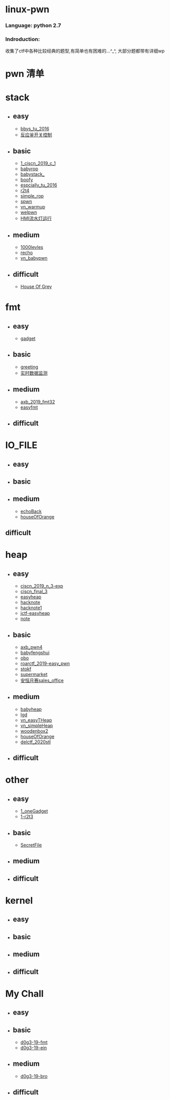# linux-pwn

### Language: python 2.7

### Indroduction:

收集了ctf中各种比较经典的题型,有简单也有困难的...^_^, 大部分题都带有详细wp

# pwn 清单


# stack
  * ## easy

	* [bbys_tu_2016](https://github.com/I0gan/linux-pwn/tree/master/stack/easy/bbys_tu_2016) 
	* [反应釜开关控制](https://github.com/I0gan/linux-pwn/tree/master/stack/easy/%E5%8F%8D%E5%BA%94%E9%87%9C%E5%BC%80%E5%85%B3%E6%8E%A7%E5%88%B6)


  * ## basic
	* [1_ciscn_2019_c_1](https://github.com/I0gan/linux-pwn/tree/master/stack/basis/1_ciscn_2019_c_1)
	* [babyrop](https://github.com/I0gan/linux-pwn/tree/master/stack/basis/babyrop)
	* [babystack_](https://github.com/I0gan/linux-pwn/tree/master/stack/basis/babystack_)
	* [boofy](https://github.com/I0gan/linux-pwn/tree/master/stack/basis/boofy)
	* [espcially_tu_2016](https://github.com/I0gan/linux-pwn/tree/master/stack/basis/espcially_tu_2016)
	* [r2t4](https://github.com/I0gan/linux-pwn/tree/master/stack/basis/r2t4)
	* [simple_rop](https://github.com/I0gan/linux-pwn/tree/master/stack/basis/simple_rop)
	* [spwn](https://github.com/I0gan/linux-pwn/tree/master/stack/basis/spwn)
	* [vn_warmup](https://github.com/I0gan/linux-pwn/tree/master/stack/basis/vn_warmup)
	* [welpwn](https://github.com/I0gan/linux-pwn/tree/master/stack/basis/welpwn)
	* [HMI流水灯运行](https://github.com/I0gan/linux-pwn/tree/master/stack/basis/HMI)

  * ## medium
	* [1000levles](https://github.com/I0gan/linux-pwn/tree/master/stack/medium/1000levles)
	* [recho](https://github.com/I0gan/linux-pwn/tree/master/stack/medium/recho)
	* [vn_babypwn](https://github.com/I0gan/linux-pwn/tree/master/stack/medium/vn_babypwn)

  * ## difficult
	* [House Of Grey](https://github.com/I0gan/linux-pwn/blob/master/stack/difficult/house_of_grey/house_of_grey.md)


# fmt

  * ## easy
	* [gadget](https://github.com/I0gan/linux-pwn/tree/master/fmt/easy/gadget)


  * ## basic
	* [greeting](https://github.com/I0gan/linux-pwn/tree/master/fmt/basis/greeting)
	* [实时数据监测](https://github.com/I0gan/linux-pwn/tree/master/fmt/basis/%E5%AE%9E%E6%97%B6%E6%95%B0%E6%8D%AE%E7%9B%91%E6%B5%8B)

  * ## medium
	* [axb_2019_fmt32](https://github.com/I0gan/linux-pwn/tree/master/fmt/medium/axb_2019_fmt32)
	* [easyfmt](https://github.com/I0gan/linux-pwn/tree/master/fmt/medium/easyfmt)

  * ## difficult

# IO_FILE

  * ## easy


  * ## basic

  * ## medium
	* [echoBack](https://github.com/I0gan/linux-pwn/tree/master/io_file/medium/echoBack)
	* [houseOfOrange](https://github.com/I0gan/linux-pwn/tree/master/heap/medium/houseOfOrange)

## difficult


# heap

  * ## easy
	* [ciscn_2019_n_3-exp](https://github.com/I0gan/linux-pwn/tree/master/heap/easy/ciscn_2019_n_3-exp)
	* [ciscn_final_3](https://github.com/I0gan/linux-pwn/tree/master/heap/easy/ciscn_final_3)
	* [easyheap](https://github.com/I0gan/linux-pwn/tree/master/heap/easy/easyheap)
	* [hacknote](https://github.com/I0gan/linux-pwn/tree/master/heap/easy/hacknote)
	* [hacknote1](https://github.com/I0gan/linux-pwn/tree/master/heap/easy/hacknote1)
	* [jctf-easyheap](https://github.com/I0gan/linux-pwn/tree/master/heap/easy/jctf-easyheap)
	* [note](https://github.com/I0gan/linux-pwn/tree/master/heap/easy/note)


  * ## basic

	* [axb_pwn4](https://github.com/I0gan/linux-pwn/tree/master/heap/basis/axb_pwn4)
	* [babyfengshui](https://github.com/I0gan/linux-pwn/tree/master/heap/basis/babyfengshui)
	* [obo](https://github.com/I0gan/linux-pwn/tree/master/heap/basis/obo)
	* [roarctf_2019-easy_pwn](https://github.com/I0gan/linux-pwn/tree/master/heap/basis/roarctf_2019-easy_pwn)
	* [stokf](https://github.com/I0gan/linux-pwn/tree/master/heap/basis/stokf)
	* [supermarket](https://github.com/I0gan/linux-pwn/tree/master/heap/basis/supermarket)
	* [安恒月赛sales_office](https://github.com/I0gan/linux-pwn/tree/master/heap/basis/sales_office)

  * ## medium

	* [babyheap](https://github.com/I0gan/linux-pwn/tree/master/heap/medium/babyheap)
	* [lgd](https://github.com/I0gan/linux-pwn/tree/master/heap/medium/lgd)
	* [vn_easyTHeap](https://github.com/I0gan/linux-pwn/tree/master/heap/medium/vn_easyTHeap)
	* [vn_simpleHeap](https://github.com/I0gan/linux-pwn/tree/master/heap/medium/vn_simpleHeap)
	* [woodenbox2](https://github.com/I0gan/linux-pwn/tree/master/heap/medium/woodenbox2)
	* [houseOfOrange](https://github.com/I0gan/linux-pwn/tree/master/heap/medium/houseOfOrange)
	* [delctf_2020stl](https://github.com/I0gan/linux-pwn/tree/master/heap/medium/delctf_2020stl)

  * ## difficult


# other

  * ## easy
	* [1_oneGadget](https://github.com/I0gan/linux-pwn/tree/master/other/easy/1_oneGadget)
	* [1-r2t3](https://github.com/I0gan/linux-pwn/tree/master/other/easy/integeroverflow/1-r2t3)

  * ## basic
	* [SecretFile](https://github.com/I0gan/linux-pwn/tree/master/other/basis/SecretFile)

  * ## medium


  * ## difficult


# kernel

  * ## easy


  * ## basic


  * ## medium


  * ## difficult


# My Chall
  * ## easy


  * ## basic
	* [d0g3-19-fmt](https://github.com/I0gan/linux-pwn/tree/master/mychall/d0g3-19-fmt)
	* [d0g3-19-ein](https://github.com/I0gan/linux-pwn/tree/master/mychall/d0g3-19-ein)

  * ## medium
	* [d0g3-19-bro](https://github.com/I0gan/linux-pwn/tree/master/mychall/d0g3-19-bro)
  * ## difficult







